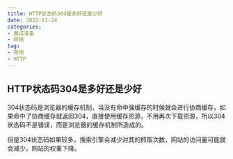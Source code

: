 ```yaml
---
title: HTTP状态码304是多好还是少好
date: 2022-11-24
categories: 
- 面试准备
- 网络
tag:
- 网络
- HTTP
---
```


## HTTP状态码304是多好还是少好

304状态码是浏览器的缓存机制，当没有命中强缓存的时候就会进行协商缓存，如果命中了协商缓存就返回304，直接使用缓存资源，不用再次下载资源，所以304状态码不是错误，而是浏览器的缓存机制所造成的。

但是304状态码如果较多，搜索引擎会减少对其的抓取次数，网站的访问量可能就会减少，网站的权重下降。